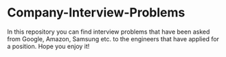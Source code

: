 # Company-Interview-Problems
In this repository you can find interview problems that have been asked from Google, Amazon, Samsung etc. to the engineers that have applied for a position. Hope you enjoy it!
